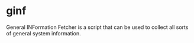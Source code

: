 ginf
====

General INFormation Fetcher is a script that can be used to collect all sorts of general system information.

